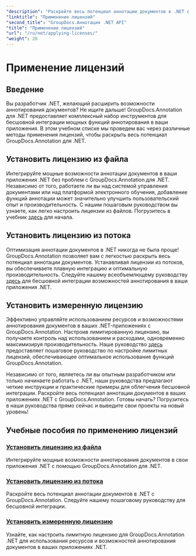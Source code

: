 ```yaml
---
"description": "Раскройте весь потенциал аннотации документов в .NET с GroupDocs.Annotation. Следуйте нашим пошаговым руководствам для бесшовной интеграции."
"linktitle": "Применение лицензий"
"second_title": "GroupDocs.Аннотация .NET API"
"title": "Применение лицензий"
"url": "/ru/net/applying-licenses/"
"weight": 26
---
```


# Применение лицензий

## Введение

Вы разработчик .NET, желающий расширить возможности аннотирования документов? Не ищите дальше! GroupDocs.Annotation для .NET предоставляет комплексный набор инструментов для бесшовной интеграции мощных функций аннотирования в ваши приложения. В этом учебном списке мы проведем вас через различные методы применения лицензий, чтобы раскрыть весь потенциал GroupDocs.Annotation для .NET.

## Установить лицензию из файла
Интегрируйте мощные возможности аннотации документов в ваши приложения .NET без проблем с GroupDocs.Annotation для .NET. Независимо от того, работаете ли вы над системой управления документами или над платформой электронного обучения, добавление функций аннотации может значительно улучшить пользовательский опыт и производительность. С нашим пошаговым руководством вы узнаете, как легко настроить лицензии из файлов. Погрузитесь в учебник [здесь](./set-license-from-file/) для начала.

## Установить лицензию из потока
Оптимизация аннотации документов в .NET никогда не была проще! GroupDocs.Annotation позволяет вам с легкостью раскрыть весь потенциал аннотации документов. Устанавливая лицензии из потоков, вы обеспечиваете плавную интеграцию и оптимальную производительность. Следуйте нашему всеобъемлющему руководству [здесь](./set-license-from-stream/) для бесшовной интеграции возможностей аннотирования в ваши приложения .NET.

## Установить измеренную лицензию
Эффективно управляйте использованием ресурсов и возможностями аннотирования документов в ваших .NET-приложениях с GroupDocs.Annotation. Настроив лимитированную лицензию, вы получаете контроль над использованием и расходами, одновременно максимизируя производительность. Наше руководство [здесь](./set-metered-license/) предоставляет пошаговое руководство по настройке лимитных лицензий, обеспечивающее оптимальное использование функций GroupDocs.Annotation.

Независимо от того, являетесь ли вы опытным разработчиком или только начинаете работать с .NET, наши руководства предлагают четкие инструкции и практические примеры для облегчения бесшовной интеграции. Раскройте весь потенциал аннотации документов в ваших приложениях .NET с GroupDocs.Annotation. Готовы начать? Погрузитесь в наши руководства прямо сейчас и выведите свои проекты на новый уровень!

## Учебные пособия по применению лицензий
### [Установить лицензию из файла](./set-license-from-file/)
Интегрируйте мощные возможности аннотирования документов в свои приложения .NET с помощью GroupDocs.Annotation для .NET.
### [Установить лицензию из потока](./set-license-from-stream/)
Раскройте весь потенциал аннотации документов в .NET с GroupDocs.Annotation. Следуйте нашему пошаговому руководству для бесшовной интеграции.
### [Установить измеренную лицензию](./set-metered-license/)
Узнайте, как настроить лимитную лицензию для GroupDocs.Annotation .NET для использования ресурсов и возможностей аннотирования документов в ваших приложениях .NET.
